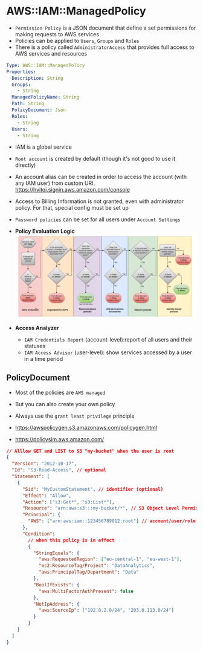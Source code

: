 # AWS::IAM::ManagedPolicy

- `Permission Policy` is a JSON document that define a set permissions for making requests to AWS services
- Policies can be applied to `Users`, `Groups` and `Roles`
- There is a policy called `AdministratorAccess` that provides full access to AWS services and resources

```yaml
Type: AWS::IAM::ManagedPolicy
Properties:
  Description: String
  Groups:
    - String
  ManagedPolicyName: String
  Path: String
  PolicyDocument: Json
  Roles:
    - String
  Users:
    - String
```

- IAM is a global service
- `Root account` is created by default (though it's not good to use it directly)
- An account alias can be created in order to access the account (with any IAM user) from custom URI. <https://hvitoi.signin.aws.amazon.com/console>
- Access to Billing Information is not granted, even with administrator policy. For that, special config must be set up
- `Password policies` can be set for all users under `Account Settings`

- **Policy Evaluation Logic**
  ![Policy Evaluation Logic](.images/iam-policy-evalation-logic.png)

- **Access Analyzer**
  - `IAM Credentials Report` (account-level):report of all users and their statuses
  - `IAM Access Advisor` (user-level): show services accessed by a user in a time period

## PolicyDocument

- Most of the policies are `AWS managed`
- But you can also create your own policy
- Always use the `grant least privilege` principle

- <https://awspolicygen.s3.amazonaws.com/policygen.html>
- <https://policysim.aws.amazon.com/>

```json
// Alllow GET and LIST to S3 "my-bucket" when the user is root
{
  "Version": "2012-10-17",
  "Id": "S3-Read-Access", // optional
  "Statement": [
    {
      "Sid": "MyCustomStatement", // identifier (optional)
      "Effect": "Allow",
      "Action": ["s3:Get*", "s3:List*"],
      "Resource": "arn:aws:s3:::my-bucket/*", // S3 Object Level Permission (all files)
      "Principal": {
        "AWS": ["arn:aws:iam::123456789012:root"] // account/user/role this policies applies to
      },
      "Condition":
        // when this policy is in effect
        {
          "StringEquals": {
            "aws:RequestedRegion": ["eu-central-1", "eu-west-1"],
            "ec2:ResourceTag/Project": "DataAnalytics",
            "aws:PrincipalTag/Department": "Data"
          },
          "BoolIfExists": {
            "aws:MultiFactorAuthPresent": false
          },
          "NotIpAddress": {
            "aws:SourceIp": ["192.0.2.0/24", "203.0.113.0/24"]
          }
        }
    }
  ]
}
```
